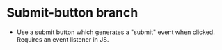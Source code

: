# Submit-button branch
- Use a submit button which generates a "submit" event when clicked. Requires an event listener in JS.
